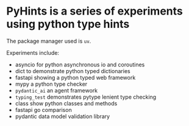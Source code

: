 # PyHints is a series of experiments using python type hints

The package manager used is `uv`.

Experiments include:
* asyncio for python asynchronous io and coroutines
* dict to demonstrate python typed dictionaries
* fastapi showing a python typed web framework
* mypy a python type checker
* `pydantic_ai` an agent framework
* `typing_test` demonstrates pytype lenient type checking
* class show python classes and methods
* fastapi go comparison
* pydantic data model validation library
